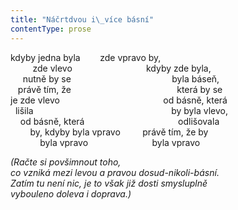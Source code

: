 ```yaml
---
title: "Náčrtdvou i\_více básní"
contentType: prose
---
```


<section>

kdyby jedna byla        zde vpravo by,  
         zde vlevo                              kdyby zde byla,  
     nutně by se                                         byla báseň,  
   právě tím, že                                           která by se  
je zde vlevo                                          od básně, která  
  lišila                                                        by byla vlevo,  
    od básně, která                                      odlišovala  
        by, kdyby byla vpravo         právě tím, že by  
            byla vpravo                          byla vpravo

</section>

<section>

_(Račte si povšimnout toho,  
co vzniká mezi levou a pravou dosud-nikoli-básní.  
Zatím tu není nic, je to však již dosti smysluplně  
vybouleno doleva i doprava.)_

</section>
